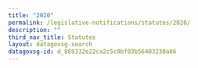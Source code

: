 ```yaml
---
title: "2020"
permalink: /legislative-notifications/statutes/2020/
description: ""
third_nav_title: Statutes
layout: datagovsg-search
datagovsg-id: d_869332e22ca2c5c0bf03b56403230a86
---
```


